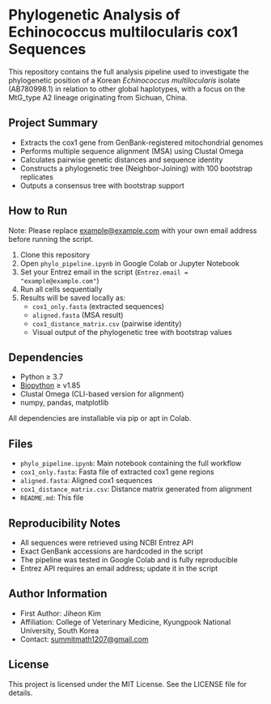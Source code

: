 # Phylogenetic Analysis of Echinococcus multilocularis cox1 Sequences

This repository contains the full analysis pipeline used to investigate the phylogenetic position of a Korean *Echinococcus multilocularis* isolate (AB780998.1) in relation to other global haplotypes, with a focus on the MtG_type A2 lineage originating from Sichuan, China.

## Project Summary

- Extracts the cox1 gene from GenBank-registered mitochondrial genomes
- Performs multiple sequence alignment (MSA) using Clustal Omega
- Calculates pairwise genetic distances and sequence identity
- Constructs a phylogenetic tree (Neighbor-Joining) with 100 bootstrap replicates
- Outputs a consensus tree with bootstrap support

## How to Run

Note: Please replace example@example.com with your own email address before running the script.

1. Clone this repository
2. Open `phylo_pipeline.ipynb` in Google Colab or Jupyter Notebook
3. Set your Entrez email in the script (`Entrez.email = "example@example.com"`)
4. Run all cells sequentially
5. Results will be saved locally as:
   - `cox1_only.fasta` (extracted sequences)
   - `aligned.fasta` (MSA result)
   - `cox1_distance_matrix.csv` (pairwise identity)
   - Visual output of the phylogenetic tree with bootstrap values

## Dependencies

- Python ≥ 3.7
- [Biopython](https://biopython.org/) ≥ v1.85
- Clustal Omega (CLI-based version for alignment)
- numpy, pandas, matplotlib

All dependencies are installable via pip or apt in Colab.

## Files

- `phylo_pipeline.ipynb`: Main notebook containing the full workflow
- `cox1_only.fasta`: Fasta file of extracted cox1 gene regions
- `aligned.fasta`: Aligned cox1 sequences
- `cox1_distance_matrix.csv`: Distance matrix generated from alignment
- `README.md`: This file

## Reproducibility Notes

- All sequences were retrieved using NCBI Entrez API
- Exact GenBank accessions are hardcoded in the script
- The pipeline was tested in Google Colab and is fully reproducible
- Entrez API requires an email address; update it in the script

## Author Information

- First Author: Jiheon Kim  
- Affiliation: College of Veterinary Medicine, Kyungpook National University, South Korea  
- Contact: summitmath1207@gmail.com

## License

This project is licensed under the MIT License. See the LICENSE file for details.
